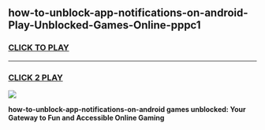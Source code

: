 
## how-to-unblock-app-notifications-on-android-Play-Unblocked-Games-Online-pppc1
<h3>
<a href="https://premium76.site?title=how-to-unblock-app-notifications-on-android&ref=25A">CLICK TO PLAY</a></h3>
<hr>

<h3>
<a href="https://premium76.site?title=how-to-unblock-app-notifications-on-android&ref=25A">CLICK 2 PLAY</a>
  
</h3>

<a href="https://premium76.site?title=how-to-unblock-app-notifications-on-android&ref=25A"><img src="https://clearcache.store/games.png"></a>


**how-to-unblock-app-notifications-on-android games unblocked: Your Gateway to Fun and Accessible Online Gaming**

